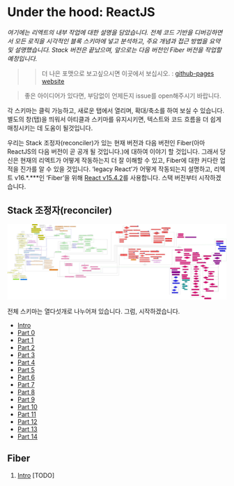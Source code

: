 # Under the hood: ReactJS
<em> 여기에는 리엑트의 내부 작업에 대한 설명을 담았습니다. 전체 코드 기반을 디버깅하면서 모든 로직을 시각적인 블록 스키마에 넣고 분석하고, 주요 개념과 접근 방법을 요약 및 설명했습니다. Stack 버전은 끝났으며, 앞으로는 다음 버전인 Fiber 버전을 작업할 예정입니다.</em>

>> 더 나은 포맷으로 보고싶으시면 이곳에서 보십시오. : [github-pages website](https://bogdan-lyashenko.github.io/Under-thehood-ReactJS/)

> 좋은 아이디어가 있다면, 부담없이 언제든지 issue를 open해주시기 바랍니다. 

각 스키마는 클릭 가능하고, 새로운 탭에서 열리며, 확대/축소를 하여 보실 수 있습니다. 별도의 창(탭)을 띄워서 아티클과 스키마를 유지시키면, 텍스트와 코드 흐름을 더 쉽게 매칭시키는 데 도움이 될것입니다.

우리는 Stack 조정자(reconciler)가 있는 현재 버전과 다음 버전인 Fiber(아마 ReactJS의 다음 버전이 곧 공개 될 것입니다.)에 대하여 이야기 할 것입니다. 그래서 당신은 현재의 리엑트가 어떻게 작동하는지 더 잘 이해할 수 있고, Fiber에 대한 커다란 업적을 진가를 알 수 있을 것입니다. ‘legacy React’가 어떻게 작동되는지 설명하고, 리엑트 v16.*.***인 ‘Fiber’을 위해 [React v15.4.2](https://github.com/facebook/react/tree/v15.4.2)를 사용합니다. 스택 버전부터 시작하겠습니다.


## Stack 조정자(reconciler)
[![](./stack/images/intro/all-page-stack-reconciler-25-scale.jpg)](./stack/images/intro/all-page-stack-reconciler.svg)

전체 스키마는 열다섯개로 나누어져 있습니다. 그럼, 시작하겠습니다.

* [Intro](./stack/languages/korean/book/Intro.md)
* [Part 0](./stack/languages/korean/book/Part-0.md)
* [Part 1](./stack/languages/korean/book/Part-1.md)
* [Part 2](./stack/languages/korean/book/Part-2.md)
* [Part 3](./stack/languages/korean/book/Part-3.md)
* [Part 4](./stack/languages/korean/book/Part-4.md)
* [Part 5](./stack/languages/korean/book/Part-5.md)
* [Part 6](./stack/languages/korean/book/Part-6.md)
* [Part 7](./stack/languages/korean/book/Part-7.md)
* [Part 8](./stack/languages/korean/book/Part-8.md)
* [Part 9](./stack/languages/korean/book/Part-9.md)
* [Part 10](./stack/languages/korean/book/Part-10.md)
* [Part 11](./stack/languages/korean/book/Part-11.md)
* [Part 12](./stack/languages/korean/book/Part-12.md)
* [Part 13](./stack/languages/korean/book/Part-13.md)
* [Part 14](./stack/languages/korean/book/Part-14.md)



## Fiber
1. [Intro](./fiber/book/Intro.md) [TODO]



